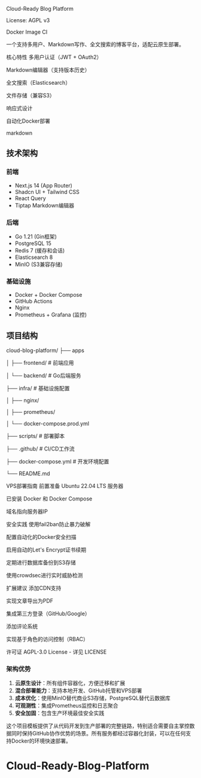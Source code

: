Cloud-Ready Blog Platform

License: AGPL v3

Docker Image CI

一个支持多用户、Markdown写作、全文搜索的博客平台，适配云原生部署。

核心特性
多用户认证（JWT + OAuth2）

Markdown编辑器（支持版本历史）

全文搜索（Elasticsearch）

文件存储（兼容S3）

响应式设计

自动化Docker部署

markdown
## 技术架构
### 前端
- Next.js 14 (App Router)
- Shadcn UI + Tailwind CSS
- React Query
- Tiptap Markdown编辑器

### 后端
- Go 1.21 (Gin框架)
- PostgreSQL 15
- Redis 7 (缓存和会话)
- Elasticsearch 8
- MinIO (S3兼容存储)

### 基础设施
- Docker + Docker Compose
- GitHub Actions
- Nginx
- Prometheus + Grafana (监控)

## 项目结构
cloud-blog-platform/
├── apps

│ ├── frontend/ # 前端应用

│ └── backend/ # Go后端服务

├── infra/ # 基础设施配置

│ ├── nginx/

│ ├── prometheus/

│ └── docker-compose.prod.yml

├── scripts/ # 部署脚本

├── .github/ # CI/CD工作流

├── docker-compose.yml # 开发环境配置

└── README.md

VPS部署指南
前置准备
Ubuntu 22.04 LTS 服务器

已安装 Docker 和 Docker Compose

域名指向服务器IP

安全实践
使用fail2ban防止暴力破解

配置自动化的Docker安全扫描

启用自动的Let's Encrypt证书续期

定期进行数据库备份到S3存储

使用crowdsec进行实时威胁检测

扩展建议
添加CDN支持

实现文章导出为PDF

集成第三方登录（GitHub/Google）

添加评论系统

实现基于角色的访问控制（RBAC）

许可证
AGPL-3.0 License - 详见 LICENSE


### 架构优势
1. **云原生设计**：所有组件容器化，方便迁移和扩展
2. **混合部署能力**：支持本地开发、GitHub托管和VPS部署
3. **成本优化**：使用MinIO替代商业S3存储，PostgreSQL替代云数据库
4. **可观测性**：集成Prometheus监控和日志聚合
5. **安全加固**：包含生产环境最佳安全实践

这个项目模板提供了从代码开发到生产部署的完整链路，特别适合需要自主掌控数据同时保持GitHub协作优势的场景。所有服务都经过容器化封装，可以在任何支持Docker的环境快速部署。

# Cloud-Ready-Blog-Platform
